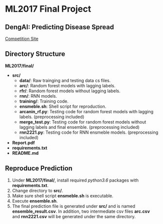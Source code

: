 # ML2017 Final Project

## DengAI: Predicting Disease Spread
[Competition Site](https://www.drivendata.org/competitions/44/dengai-predicting-disease-spread/)



## Directory Structure
**ML2017/final/**
-	**src/**
	-	**data/**: Raw trainging and testing data cs files.
	-	**arc/**: Random forest models with lagging labels.
	-	**rfr/**: Random forest models without lagging labels.
	-	**rnn/**: RNN models.
	-	**training/**: Training code.
	-	**ensmeble.sh**: Shell script for reproduction.
	-	**arcanin_rf.py**: Testing code for random forest models with lagging labels. (preprocessing included)
	-	**merge_test.py**: Testing code for random forest models without lagging labels and final ensemble. (preprocessing included)
	-	**rnn2221.py**: Testing code for RNN ensmeble models. (preprocessing included)
-	**Report.pdf**
-	**requirements.txt**
-	**README.md**


## Reproduce Prediction
1. Under **ML2017/final/**, install required *python3.6* packages with **requirements.txt**.
2. Change directory to **src/**.
3. Make sure shell script **ensmeble.sh** is executable.
4. Execute **ensemble.sh**.
5. The final prediction file is generated under **src/** and is named **ensemble_result.csv**. In addition, two intermediate csv files **arc.csv** and **rnn2221.csv** will be generated under the same directory.
